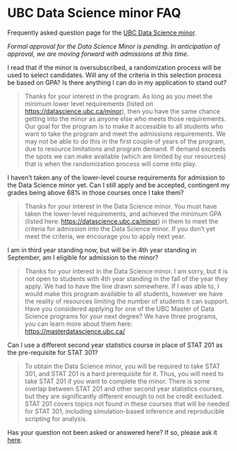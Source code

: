 # UBC Data Science minor FAQ
Frequently asked question page for the [UBC Data Science minor](https://datascience.ubc.ca/minor).

*Formal approval for the Data Science Minor is pending. In anticipation of approval, we are moving forward with admissions at this time.*

I read that if the minor is oversubscribed, a randomization process will be used to select candidates. Will any of the criteria in this selection process be based on GPA? Is there anything I can do in my application to stand out?

> Thanks for your interest in the program. As long as you meet the minimum lower level requirements (listed on https://datascience.ubc.ca/minor), then you have the same chance getting into the minor as anyone else who meets those requirements. Our goal for the program is to make it accessible to all students who want to take the program and meet the admissions requirements. We may not be able to do this in the first couple of years of the program, due to resource limitations and program demand. If demand exceeds the spots we can make available (which are limited by our resources) that is when the randomization process will come into play. 

I haven’t taken any of the lower-level course requirements for admission to the Data Science minor yet. Can I still apply and be accepted, contingent my grades being above 68% in those courses once I take them? 

> Thanks for your interest in the Data Science minor. You must have taken the lower-level requirements, and achieved the minimum GPA (listed here: https://datascience.ubc.ca/minor) in them to meet the criteria for admission into the Data Science minor. If you don’t yet meet the criteria, we encourage you to apply next year.

I am in third year standing now, but will be in 4th year standing in September, am I eligible for admission to the minor?

> Thanks for your interest in the Data Science minor. I am sorry, but it is not open to students with 4th year standing in the fall of the year they apply. We had to have the line drawn somewhere. If I was able to, I would make this program available to all students, however we have the reality of resources limiting the number of students it can support. Have you considered applying for one of the UBC Master of Data Science programs for your next degree? We have three programs, you can learn more about them here: https://masterdatascience.ubc.ca/

Can I use a different second year statistics course in place of STAT 201 as the pre-requisite for STAT 301?

> To obtain the Data Science minor, you will be required to take STAT 301, and STAT 201 is a hard prerequisite for it. Thus, you will need to take STAT 201 if you want to complete the minor. There is some overlap between STAT 201 and other second year statistics courses, but they are significantly different enough to not be credit excluded. STAT 201 covers topics not found in these courses that will be needed for STAT 301, including simulation-based inference and reproducible scripting for analysis.

Has your question not been asked or answered here? If so, please ask it [here](https://github.com/UBC-DSCI/ubc-dsci-minor-faq/issues/new?assignees=ttimbers%2C+mgelbart%2C+gcohenfr%2C+cheeren&labels=&template=ubc-data-science-minor-frequently-asked-questions.md&title=UBC+Data+Science+minor+question).
